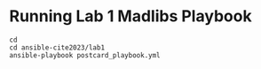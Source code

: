 # Running Lab 1 Madlibs Playbook

```
cd
cd ansible-cite2023/lab1
ansible-playbook postcard_playbook.yml 
```